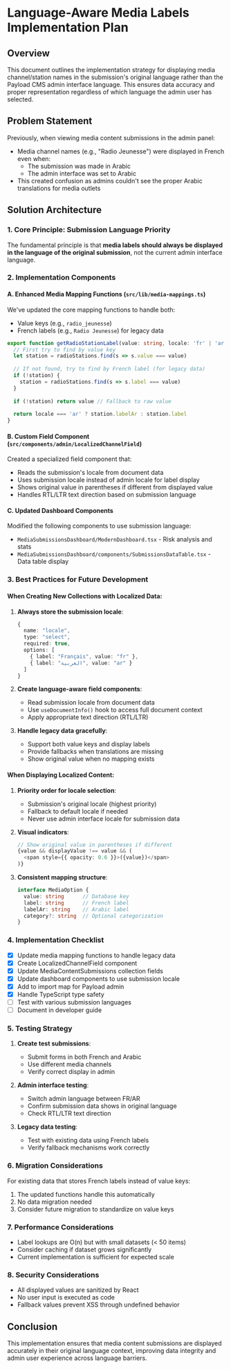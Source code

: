 # Language-Aware Media Labels Implementation Plan

## Overview

This document outlines the implementation strategy for displaying media channel/station names in the submission's original language rather than the Payload CMS admin interface language. This ensures data accuracy and proper representation regardless of which language the admin user has selected.

## Problem Statement

Previously, when viewing media content submissions in the admin panel:
- Media channel names (e.g., "Radio Jeunesse") were displayed in French even when:
  - The submission was made in Arabic
  - The admin interface was set to Arabic
- This created confusion as admins couldn't see the proper Arabic translations for media outlets

## Solution Architecture

### 1. Core Principle: Submission Language Priority

The fundamental principle is that **media labels should always be displayed in the language of the original submission**, not the current admin interface language.

### 2. Implementation Components

#### A. Enhanced Media Mapping Functions (`src/lib/media-mappings.ts`)

We've updated the core mapping functions to handle both:
- Value keys (e.g., `radio_jeunesse`)
- French labels (e.g., `Radio Jeunesse`) for legacy data

```typescript
export function getRadioStationLabel(value: string, locale: 'fr' | 'ar' = 'fr'): string {
  // First try to find by value key
  let station = radioStations.find(s => s.value === value)
  
  // If not found, try to find by French label (for legacy data)
  if (!station) {
    station = radioStations.find(s => s.label === value)
  }
  
  if (!station) return value // Fallback to raw value
  
  return locale === 'ar' ? station.labelAr : station.label
}
```

#### B. Custom Field Component (`src/components/admin/LocalizedChannelField`)

Created a specialized field component that:
- Reads the submission's locale from document data
- Uses submission locale instead of admin locale for label display
- Shows original value in parentheses if different from displayed value
- Handles RTL/LTR text direction based on submission language

#### C. Updated Dashboard Components

Modified the following components to use submission language:
- `MediaSubmissionsDashboard/ModernDashboard.tsx` - Risk analysis and stats
- `MediaSubmissionsDashboard/components/SubmissionsDataTable.tsx` - Data table display

### 3. Best Practices for Future Development

#### When Creating New Collections with Localized Data:

1. **Always store the submission locale**:
   ```typescript
   {
     name: "locale",
     type: "select",
     required: true,
     options: [
       { label: "Français", value: "fr" },
       { label: "العربية", value: "ar" }
     ]
   }
   ```

2. **Create language-aware field components**:
   - Read submission locale from document data
   - Use `useDocumentInfo()` hook to access full document context
   - Apply appropriate text direction (RTL/LTR)

3. **Handle legacy data gracefully**:
   - Support both value keys and display labels
   - Provide fallbacks when translations are missing
   - Show original value when no mapping exists

#### When Displaying Localized Content:

1. **Priority order for locale selection**:
   - Submission's original locale (highest priority)
   - Fallback to default locale if needed
   - Never use admin interface locale for submission data

2. **Visual indicators**:
   ```typescript
   // Show original value in parentheses if different
   {value && displayValue !== value && (
     <span style={{ opacity: 0.6 }}>({value})</span>
   )}
   ```

3. **Consistent mapping structure**:
   ```typescript
   interface MediaOption {
     value: string      // Database key
     label: string      // French label
     labelAr: string    // Arabic label
     category?: string  // Optional categorization
   }
   ```

### 4. Implementation Checklist

- [x] Update media mapping functions to handle legacy data
- [x] Create LocalizedChannelField component
- [x] Update MediaContentSubmissions collection fields
- [x] Update dashboard components to use submission locale
- [x] Add to import map for Payload admin
- [x] Handle TypeScript type safety
- [ ] Test with various submission languages
- [ ] Document in developer guide

### 5. Testing Strategy

1. **Create test submissions**:
   - Submit forms in both French and Arabic
   - Use different media channels
   - Verify correct display in admin

2. **Admin interface testing**:
   - Switch admin language between FR/AR
   - Confirm submission data shows in original language
   - Check RTL/LTR text direction

3. **Legacy data testing**:
   - Test with existing data using French labels
   - Verify fallback mechanisms work correctly

### 6. Migration Considerations

For existing data that stores French labels instead of value keys:
1. The updated functions handle this automatically
2. No data migration needed
3. Consider future migration to standardize on value keys

### 7. Performance Considerations

- Label lookups are O(n) but with small datasets (< 50 items)
- Consider caching if dataset grows significantly
- Current implementation is sufficient for expected scale

### 8. Security Considerations

- All displayed values are sanitized by React
- No user input is executed as code
- Fallback values prevent XSS through undefined behavior

## Conclusion

This implementation ensures that media content submissions are displayed accurately in their original language context, improving data integrity and admin user experience across language barriers.

